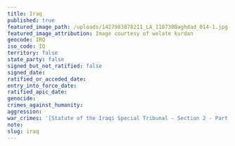 ```yaml
---
title: Iraq
published: true
featured_image_path: /uploads/1427983878211_LA_110730Baghdad_014-1.jpg
featured_image_attribution: Image courtesy of welate kurdan
geocode: IRQ
iso_code: IQ
territory: false
state_party: false
signed_but_not_ratified: false
signed_date:
ratified_or_acceded_date:
entry_into_force_date:
ratified_apic_date:
genocide:
crimes_against_humanity:
aggression:
war_crimes: '[Statute of the Iraqi Special Tribunal - Section 2 - Part 4 - Article 13](http://preventgenocide.org/law/domestic/iraqispecialtribunal.htm)'
note:
slug: iraq
---
```



